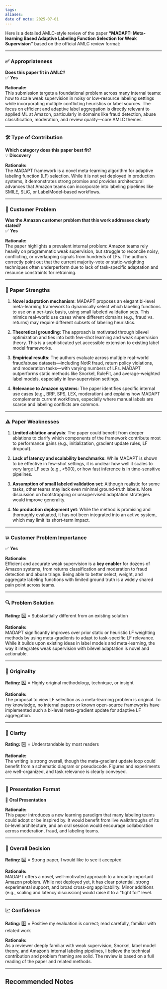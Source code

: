 ```yaml
---
tags: 
aliases: 
date of note: 2025-07-01
---
```

Here is a detailed AMLC-style review of the paper **“MADAPT: Meta-learning Based Adaptive Labeling Function Selection for Weak Supervision”** based on the official AMLC review format:

---

### ✅ **Appropriateness**

**Does this paper fit in AMLC?**  
✅ **Yes**

**Rationale:**  
This submission targets a foundational problem across many internal teams: how to scale weak supervision in noisy or low-resource labeling settings while incorporating multiple conflicting heuristics or label sources. The focus on efficient and adaptive label aggregation is directly relevant to applied ML at Amazon, particularly in domains like fraud detection, abuse classification, moderation, and review quality—core AMLC themes.

---

### 🛠️ **Type of Contribution**

**Which category does this paper best fit?**  
💡 **Discovery**

**Rationale:**  
The MADAPT framework is a novel meta-learning algorithm for adaptive labeling function (LF) selection. While it is not yet deployed in production systems, it demonstrates strong promise and provides architectural advances that Amazon teams can incorporate into labeling pipelines like SMILE, SLiC, or LabelModel-based workflows.

---

### 🧩 **Customer Problem**

**Was the Amazon customer problem that this work addresses clearly stated?**  
✅ **Yes**

**Rationale:**  
The paper highlights a prevalent internal problem: Amazon teams rely heavily on programmatic weak supervision, but struggle to reconcile noisy, conflicting, or overlapping signals from hundreds of LFs. The authors correctly point out that the current majority-vote or static-weighting techniques often underperform due to lack of task-specific adaptation and resource constraints for retraining.

---

### 🌟 **Paper Strengths**

1. **Novel adaptation mechanism**: MADAPT proposes an elegant bi-level meta-learning framework to dynamically select which labeling functions to use on a per-task basis, using small labeled validation sets. This mimics real-world use cases where different domains (e.g., fraud vs. returns) may require different subsets of labeling heuristics.
    
2. **Theoretical grounding**: The approach is motivated through bilevel optimization and ties into both few-shot learning and weak supervision theory. This is a sophisticated yet accessible extension to existing label model frameworks.
    
3. **Empirical results**: The authors evaluate across multiple real-world fraud/abuse datasets—including NotR fraud, return policy violations, and moderation tasks—with varying numbers of LFs. MADAPT outperforms static methods like Snorkel, RuleFit, and average-weighted label models, especially in low-supervision settings.
    
4. **Relevance to Amazon systems**: The paper identifies specific internal use cases (e.g., BRP, SPS, LEX, moderation) and explains how MADAPT complements current workflows, especially where manual labels are scarce and labeling conflicts are common.
    

---

### ⚠️ **Paper Weaknesses**

1. **Limited ablation analysis**: The paper could benefit from deeper ablations to clarify which components of the framework contribute most to performance gains (e.g., initialization, gradient update rules, LF dropout).
    
2. **Lack of latency and scalability benchmarks**: While MADAPT is shown to be effective in few-shot settings, it is unclear how well it scales to very large LF sets (e.g., >500), or how fast inference is in time-sensitive pipelines.
    
3. **Assumption of small labeled validation set**: Although realistic for some tasks, other teams may lack even minimal ground-truth labels. More discussion on bootstrapping or unsupervised adaptation strategies would improve generality.
    
4. **No production deployment yet**: While the method is promising and thoroughly evaluated, it has not been integrated into an active system, which may limit its short-term impact.
    

---

### 💥 **Customer Problem Importance**

✅ **Yes**

**Rationale:**  
Efficient and accurate weak supervision is a **key enabler** for dozens of Amazon systems, from returns classification and moderation to fraud detection and abuse triage. Being able to better select, weight, and aggregate labeling functions with limited ground truth is a widely shared pain point across teams.

---

### 🔍 **Problem Solution**

**Rating:** 4️⃣ = Substantially different from an existing solution

**Rationale:**  
MADAPT significantly improves over prior static or heuristic LF weighting methods by using meta-gradients to adapt to task-specific LF relevance. While it builds upon existing ideas in label models and meta-learning, the way it integrates weak supervision with bilevel adaptation is novel and actionable.

---

### 🚀 **Originality**

**Rating:** 5️⃣ = Highly original methodology, technique, or insight

**Rationale:**  
The proposal to view LF selection as a meta-learning problem is original. To my knowledge, no internal papers or known open-source frameworks have implemented such a bi-level meta-gradient update for adaptive LF aggregation.

---

### 📖 **Clarity**

**Rating:** 4️⃣ = Understandable by most readers

**Rationale:**  
The writing is strong overall, though the meta-gradient update loop could benefit from a schematic diagram or pseudocode. Figures and experiments are well-organized, and task relevance is clearly conveyed.

---

### 🧪 **Presentation Format**

🎤 **Oral Presentation**

**Rationale:**  
This paper introduces a new learning paradigm that many labeling teams could adopt or be inspired by. It would benefit from live walkthroughs of its bi-level architecture, and an oral session would encourage collaboration across moderation, fraud, and labeling teams.

---

### 🧾 **Overall Decision**

**Rating:** 4️⃣ = Strong paper, I would like to see it accepted

**Rationale:**  
MADAPT offers a novel, well-motivated approach to a broadly important Amazon problem. While not deployed yet, it has clear potential, strong experimental support, and broad cross-org applicability. Minor additions (e.g., scaling and latency discussion) would raise it to a "fight for" level.

---

### 📈 **Confidence**

**Rating:** 5️⃣ = Positive my evaluation is correct; read carefully, familiar with related work

**Rationale:**  
As a reviewer deeply familiar with weak supervision, Snorkel, label model theory, and Amazon’s internal labeling pipelines, I believe the technical contribution and problem framing are solid. The review is based on a full reading of the paper and related methods.


-----------
##  Recommended Notes